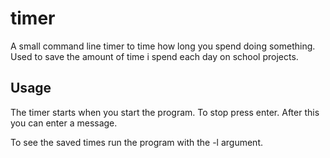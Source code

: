 # timer
A small command line timer to time how long you spend doing something.
Used to save the amount of time i spend each day on school projects.

## Usage
The timer starts when you start the program.
To stop press enter.
After this you can enter a message.

To see the saved times run the program with the -l argument.